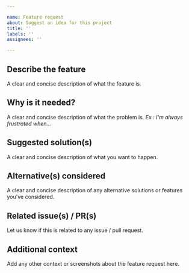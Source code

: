 ```yaml
---

name: Feature request
about: Suggest an idea for this project
title: ''
labels: ''
assignees: ''

---
```


## Describe the feature

A clear and concise description of what the feature is.

## Why is it needed?

A clear and concise description of what the problem is. *Ex.: I'm always frustrated when...*

## Suggested solution(s)

A clear and concise description of what you want to happen.

## Alternative(s) considered

A clear and concise description of any alternative solutions or features you've considered.

## Related issue(s) / PR(s)

Let us know if this is related to any issue / pull request.

## Additional context

Add any other context or screenshots about the feature request here.
